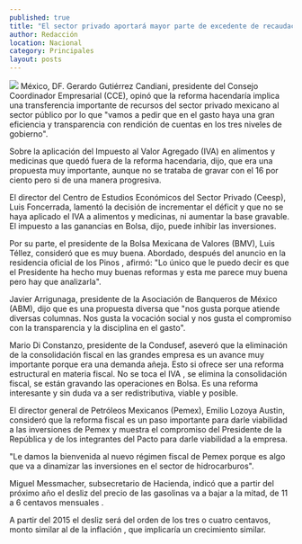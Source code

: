 ```yaml
---
published: true
title: "El sector privado aportará mayor parte de excedente de recaudación: CCE"
author: Redacción
location: Nacional
category: Principales
layout: posts
---
```


![](http://i.imgur.com/Tp5Gavam.jpg)
México, DF. Gerardo Gutiérrez Candiani, presidente del Consejo Coordinador Empresarial (CCE), opinó que la reforma hacendaría implica una transferencia importante de recursos del sector privado mexicano al sector público por lo que "vamos a pedir que en el gasto haya una gran eficiencia y transparencia con rendición de cuentas en los tres niveles de gobierno".

Sobre la aplicación del Impuesto al Valor Agregado (IVA) en alimentos y medicinas que quedó fuera de la reforma hacendaria, dijo, que era una propuesta muy importante, aunque no se trataba de gravar con el 16 por ciento pero si de una manera progresiva.

El director del Centro de Estudios Económicos del Sector Privado (Ceesp), Luis Foncerrada, lamentó la decisión de incrementar el déficit y que no se haya aplicado el IVA a alimentos y medicinas, ni aumentar la base gravable. El impuesto a las ganancias en Bolsa, dijo, puede inhibir las inversiones.

Por su parte, el presidente de la Bolsa Mexicana de Valores (BMV), Luis Téllez, consideró que es muy buena. Abordado, después del anuncio en la residencia oficial de los Pinos , afirmó: "Lo único que le puedo decir es que el Presidente ha hecho muy buenas reformas y esta me parece muy buena pero hay que analizarla".

Javier Arrigunaga, presidente de la Asociación de Banqueros de México (ABM), dijo que es una propuesta diversa que "nos gusta porque atiende diversas columnas. Nos gusta la vocación social y nos gusta el compromiso con la transparencia y la disciplina en el gasto".

Mario Di Constanzo, presidente de la Condusef, aseveró que la eliminación de la consolidación fiscal en las grandes empresa es un avance muy importante porque era una demanda añeja. Esto si ofrece ser una reforma estructural en materia fiscal. No se toca el IVA , se elimina la consolidación fiscal, se están gravando las operaciones en Bolsa. Es una reforma interesante y sin duda va a ser redistributiva, viable y posible.

El director general de Petróleos Mexicanos (Pemex), Emilio Lozoya Austin, consideró que la reforma fiscal es un paso importante para darle viabilidad a las inversiones de Pemex y muestra el compromiso del Presidente de la República y de los integrantes del Pacto para darle viabilidad a la empresa.

"Le damos la bienvenida al nuevo régimen fiscal de Pemex porque es algo que va a dinamizar las inversiones en el sector de hidrocarburos".

Miguel Messmacher, subsecretario de Hacienda, indicó que a partir del próximo año el desliz del precio de las gasolinas va a bajar a la mitad, de 11 a 6 centavos mensuales .

A partir del 2015 el desliz será del orden de los tres o cuatro centavos, monto similar al de la inflación , que implicaría un crecimiento similar.
